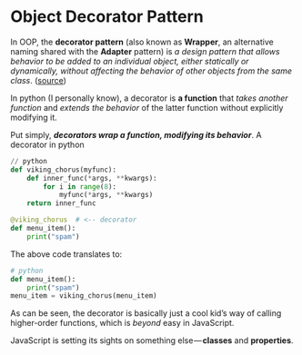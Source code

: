 # Object Decorator Pattern

In OOP, the **decorator pattern** (also known as **Wrapper**, an alternative naming shared with the **Adapter** pattern) is _a design pattern that allows behavior to be added to an individual object, either statically or dynamically, without affecting the behavior of other objects from the same class_. ([source](https://en.wikipedia.org/wiki/Decorator_pattern))

In python (I personally know), a decorator is **a function** that _takes another function_ and _extends the behavior_ of the latter function without explicitly modifying it.

Put simply, **_decorators wrap a function, modifying its behavior_**. A decorator in python

```python
// python
def viking_chorus(myfunc):
    def inner_func(*args, **kwargs):
        for i in range(8):
            myfunc(*args, **kwargs)
    return inner_func

@viking_chorus  # <-- decorator
def menu_item():
    print("spam")
```

The above code translates to:

```python
# python
def menu_item():
    print("spam")
menu_item = viking_chorus(menu_item)
```

As can be seen, the decorator is basically just a cool kid’s way of calling higher-order functions, which is _beyond_ easy in JavaScript.

JavaScript is setting its sights on something else — **classes** and **properties**.
